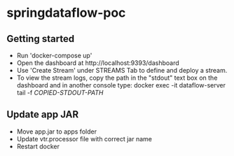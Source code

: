# springdataflow-poc
## Getting started
* Run 'docker-compose up'
* Open the dashboard at http://localhost:9393/dashboard
* Use 'Create Stream' under STREAMS Tab to define and deploy a stream.
* To view the stream logs, copy the path in the "stdout" text box on the dashboard and in another console type: docker exec -it dataflow-server tail -f *COPIED-STDOUT-PATH*

## Update app JAR
* Move app.jar to apps folder
* Update vtr.processor file with correct jar name
* Restart docker